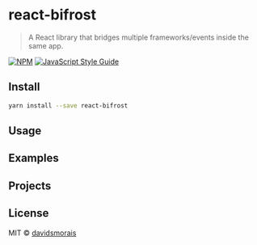 # react-bifrost

> A React library that bridges multiple frameworks/events inside the same app.

[![NPM](https://img.shields.io/npm/v/react-bifrost.svg)](https://www.npmjs.com/package/react-bifrost) [![JavaScript Style Guide](https://img.shields.io/badge/code_style-standard-brightgreen.svg)](https://standardjs.com)

## Install

```bash
yarn install --save react-bifrost
```

## Usage
## Examples
## Projects
## License

MIT © [davidsmorais](https://github.com/davidsmorais)

